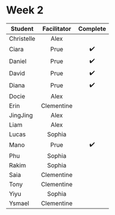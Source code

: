 # Week 2

| Student | Facilitator | Complete |
| ------- | :---------: | :------: |
| Christelle |   Alex        |        |
| Ciara |       Prue         |    ✔️      |
| Daniel |  Prue               |  ✔️        |
| David |  Prue            |   ✔️      |
| Diana |     Prue          |  ✔️        |
| Docie |    Alex            |         |
| Erin |  Clementine             |          |
| JingJing |    Alex            |    |
| Liam |    Alex            |    |
| Lucas |     Sophia           |      |
| Mano |       Prue         |  ✔️     |
| Phu |      Sophia          |      |
| Rakim |  Sophia               |      |
| Saia |  Clementine              |       |
| Tony |     Clementine           |       |
| Yiyu |     Sophia           |     |
| Ysmael |      Clementine          |     |

<!-- ✔️ or ❌ -->
